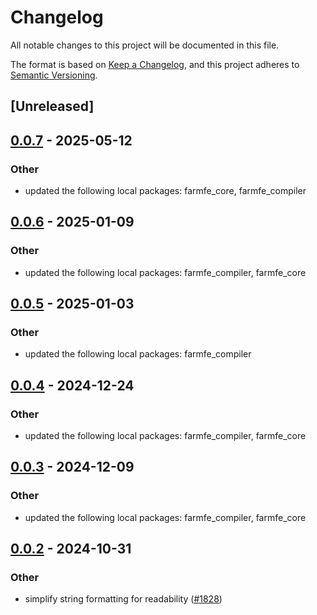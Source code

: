 # Changelog

All notable changes to this project will be documented in this file.

The format is based on [Keep a Changelog](https://keepachangelog.com/en/1.0.0/),
and this project adheres to [Semantic Versioning](https://semver.org/spec/v2.0.0.html).

## [Unreleased]

## [0.0.7](https://github.com/Mu-L/farm/compare/farmfe_bench-v0.0.6...farmfe_bench-v0.0.7) - 2025-05-12

### Other

- updated the following local packages: farmfe_core, farmfe_compiler

## [0.0.6](https://github.com/farm-fe/farm/compare/farmfe_bench-v0.0.5...farmfe_bench-v0.0.6) - 2025-01-09

### Other

- updated the following local packages: farmfe_compiler, farmfe_core

## [0.0.5](https://github.com/farm-fe/farm/compare/farmfe_bench-v0.0.4...farmfe_bench-v0.0.5) - 2025-01-03

### Other

- updated the following local packages: farmfe_compiler

## [0.0.4](https://github.com/farm-fe/farm/compare/farmfe_bench-v0.0.3...farmfe_bench-v0.0.4) - 2024-12-24

### Other

- updated the following local packages: farmfe_compiler, farmfe_core

## [0.0.3](https://github.com/farm-fe/farm/compare/farmfe_bench-v0.0.2...farmfe_bench-v0.0.3) - 2024-12-09

### Other

- updated the following local packages: farmfe_compiler, farmfe_core

## [0.0.2](https://github.com/farm-fe/farm/compare/farmfe_bench-v0.0.1...farmfe_bench-v0.0.2) - 2024-10-31

### Other

- simplify string formatting for readability ([#1828](https://github.com/farm-fe/farm/pull/1828))
